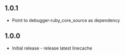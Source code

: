 ## 1.0.1
* Point to debugger-ruby_core_source as dependency

## 1.0.0
* Initial release - release latest linecache
